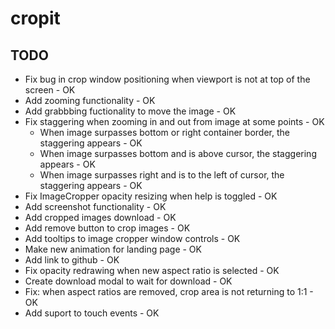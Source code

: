 # cropit

## TODO

- Fix bug in crop window positioning when viewport is not at top of the screen - OK
- Add zooming functionality - OK
- Add grabbbing fuctionality to move the image - OK
- Fix staggering when zooming in and out from image at some points - OK
	- When image surpasses bottom or right container border, the staggering appears - OK
	- When image surpasses bottom and is above cursor, the staggering appears - OK
	- When image surpasses right and is to the left of cursor, the staggering appears - OK
- Fix ImageCropper opacity resizing when help is toggled - OK
- Add screenshot functionality - OK
- Add cropped images download - OK
- Add remove button to crop images - OK
- Add tooltips to image cropper window controls - OK
- Make new animation for landing page - OK
- Add link to github - OK
- Fix opacity redrawing when new aspect ratio is selected - OK
- Create download modal to wait for download - OK
- Fix: when aspect ratios are removed, crop area is not returning to 1:1 - OK
- Add suport to touch events - OK

